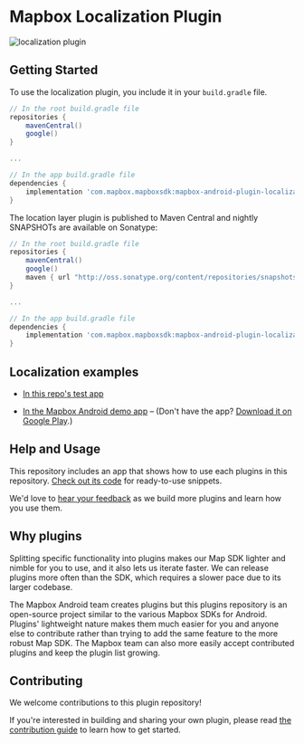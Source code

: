 # Mapbox Localization Plugin


![localization plugin](https://user-images.githubusercontent.com/4394910/35408667-d7689174-01c4-11e8-8bdb-e580df77d90b.gif)

## Getting Started

To use the localization plugin, you include it in your `build.gradle` file.

```gradle
// In the root build.gradle file
repositories {
    mavenCentral()
    google()
}

...

// In the app build.gradle file
dependencies {
    implementation 'com.mapbox.mapboxsdk:mapbox-android-plugin-localization:0.5.0'
}
```

The location layer plugin is published to Maven Central and nightly SNAPSHOTs are available on Sonatype:

```gradle
// In the root build.gradle file
repositories {
    mavenCentral()
    google()
    maven { url "http://oss.sonatype.org/content/repositories/snapshots/" }
}

...

// In the app build.gradle file
dependencies {
    implementation 'com.mapbox.mapboxsdk:mapbox-android-plugin-localization:0.6.0-SNAPSHOT'
}
```

## Localization examples

- [In this repo's test app](https://github.com/mapbox/mapbox-plugins-android/blob/master/app/src/main/java/com/mapbox/mapboxsdk/plugins/testapp/activity/LocalizationActivity.java)

- [In the Mapbox Android demo app](https://github.com/mapbox/mapbox-android-demo/blob/master/MapboxAndroidDemo/src/main/java/com/mapbox/mapboxandroiddemo/examples/plugins/LocalizationPluginActivity.java) – (Don't have the app? [Download it on Google Play](https://play.google.com/store/apps/details?id=com.mapbox.mapboxandroiddemo).)

## Help and Usage

This repository includes an app that shows how to use each plugins in this repository. [Check out its code](https://github.com/mapbox/mapbox-plugins-android/tree/master/app/src/main/java/com/mapbox/mapboxsdk/plugins/testapp/activity) for ready-to-use snippets.

We'd love to [hear your feedback](https://github.com/mapbox/mapbox-plugins-android/issues) as we build more plugins and learn how you use them.

## Why plugins

Splitting specific functionality into plugins makes our Map SDK lighter and nimble for you to use, and it also lets us iterate faster. We can release plugins more often than the SDK, which requires a slower pace due to its larger codebase.

The Mapbox Android team creates plugins but this plugins repository is an open-source project similar to the various Mapbox SDKs for Android.
Plugins' lightweight nature makes them much easier for you and anyone else to contribute rather than trying to add the same feature to the more robust Map SDK. The Mapbox team can also more easily accept contributed plugins and keep the plugin list growing.

## Contributing

We welcome contributions to this plugin repository!

If you're interested in building and sharing your own plugin, please read [the contribution guide](https://github.com/mapbox/mapbox-plugins-android/blob/master/CONTRIBUTING.md) to learn how to get started.
